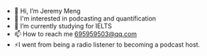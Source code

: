 - 👋 Hi, I’m Jeremy Meng
- 👀 I'm interested in podcasting and quantification
- 🌱 I’m currently studying for IELTS
- 📫 How to reach me 695959503@qq.com
- ⚡I went from being a radio listener to becoming a podcast host.

<!---
frank3263/frank3263 is a ✨ special ✨ repository because its `README.md` (this file) appears on your GitHub profile.
You can click the Preview link to take a look at your changes.
--->
